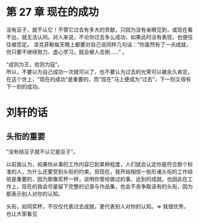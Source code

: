 # 第 27 章 现在的成功

没有豆子，就不认它！不管它过去有多大的贡献，只因为没有亲眼见到，或现在看不出，就无法认同。对人来说，不论你过去多么成功，如果此时没有表现，也便往往被否定。
洛克菲勒每天晚上都要对自己说同样几句话：“你虽然有了一点成就，但只要不继续努力、虚心学习，就会被人击倒……” 。

“成则为王，败则为寇”。  
所以，不要以为自己成功一次就可以了，也不要认为过去的光荣可以被永久肯定。在这个世上，“现在的成功”是重要的，而“现在”马上便成为“过去”，下一刻又得有下一刻的成功。

# 刘轩的话

## 头衔的重要

”没有结豆子就不认它是豆子“。

以前我认为，如果你从事的工作内容已到某种程度，人们就会认定你是符合那个标准的人，为什么还要受到头衔的约束。但现在，我开始相信一些形诸头衔的工作经验是重要的，因为那像奖杯一样，说明你曾经做过的事、达到的成就。也因此在工作上，现在的我会尽量留下完整的记录与作品集，也会不吝争取该有的头衔，因为那表示别人对你的认知。

头衔，如同奖杯，不仅仅代表过去成就，更代表别人对你的认知。=> 我很优秀，也让大家看见
